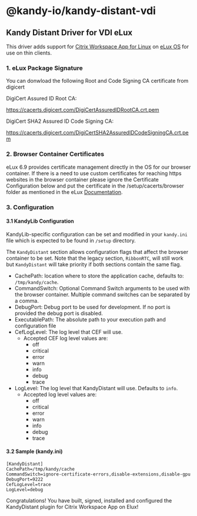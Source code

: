 # @kandy-io/kandy-distant-vdi

## Kandy Distant Driver for VDI eLux

This driver adds support for [Citrix Workspace App for Linux](https://docs.citrix.com/en-us/citrix-workspace-app-for-linux.html) on [eLux OS](https://www.unicon-software.com/products/elux/) for use on thin clients.

### 1. eLux Package Signature

You can donwload the following Root and Code Signing CA certificate from digicert

DigiCert Assured ID Root CA:

https://cacerts.digicert.com/DigiCertAssuredIDRootCA.crt.pem

DigiCert SHA2 Assured ID Code Signing CA:

https://cacerts.digicert.com/DigiCertSHA2AssuredIDCodeSigningCA.crt.pem

### 2. Browser Container Certificates

eLux 6.9 provides certificate management directly in the OS for our browser container. If there is a need to use custom certificates for reaching https websites in the browser container please ignore the Certificate Configuration below and put the certificate in the /setup/cacerts/browser folder as mentioned in the eLux [Documentation](https://www.unicon-software.com/udocs/en/#admin_guides/scout_enterprise/app_definition/browser/browser_config.htm?Highlight=cacert).

### 3. Configuration

#### 3.1 KandyLib Configuration
KandyLib-specific configuration can be set and modified in your `kandy.ini` file which is expected to be found in `/setup` directory.

The `KandyDistant` section allows configuration flags that affect the browser container to be set.
Note that the legacy section, `RibbonRTC`, will still work but `KandyDistant` will take priority if both sections contain the same flag.

- CachePath: location where to store the application cache, defaults to: `/tmp/kandy/cache`.
- CommandSwitch: Optional Command Switch arguments to be used with the browser container. Multiple command switches can be separated by a comma.
- DebugPort: Debug port to be used for development. If no port is provided the debug port is disabled.
- ExecutablePath: The absolute path to your execution path and configuration file
- CefLogLevel: The log level that CEF will use.
    - Accepted CEF log level values are:
        - off
        - critical
        - error
        - warn
        - info
        - debug
        - trace
- LogLevel: The log level that KandyDistant will use. Defaults to `info`.
    - Accepted log level values are:
        - off
        - critical
        - error
        - warn
        - info
        - debug
        - trace

#### 3.2 Sample (kandy.ini)
```
[KandyDistant]
CachePath=/tmp/kandy/cache
CommandSwitch=ignore-certificate-errors,disable-extensions,disable-gpu
DebugPort=9222
CefLogLevel=trace
LogLevel=debug
```

Congratulations! You have built, signed, installed and configured the KandyDistant plugin for Citrix Workspace App on Elux!
